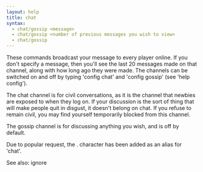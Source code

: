 ```yaml
---
layout: help
title: chat
syntax:
  - chat/gossip <message>
  - chat/gossip <number of previous messages you wish to view>
  - chat/gossip
---
```


These commands broadcast your message to every player online.  If you don't 
specify a message, then you'll see the last 20 messages made on that channel, 
along with how long ago they were made.  The channels can be switched on and 
off by typing 'config chat' and 'config gossip' (see 'help config').

The chat channel is for civil conversations, as it is the channel that newbies 
are exposed to when they log on.  If your discussion is the sort of thing that 
will make people quit in disgust, it doesn't belong on chat.  If you refuse to 
remain civil, you may find yourself temporarily blocked from this channel.

The gossip channel is for discussing anything you wish, and is off by default.

Due to popular request, the . character has been added as an alias for 'chat'.

See also: ignore
